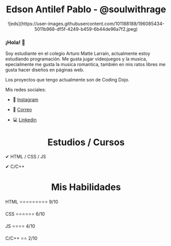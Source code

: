 ### <h1 align="center">Edson Antilef Pablo - @soulwithrage</h1>


<center>![eds](https://user-images.githubusercontent.com/101188188/196085434-5011b968-df5f-4249-b459-6b44de96a7f2.jpeg)</center>





### <h3>¡Hola! 👋 </h3> 
Soy estudiante en el colegio Arturo Matte Larraín, actualmente estoy estudiando programación. Me gusta jugar videojuegos y la musica, epecialmente me gusta la musica romantica, también en mis ratos libres me gusta hacer diseños en páginas web.


Los proyectos que tengo actualmente son de Coding Dojo.

Mis redes sociales:

- 📱 [Instagram](https://www.instagram.com/soulwithrage/)

- 📧 [Correo](mailto:@edson.antilef.torres@alumnos.sip.cl)

- 💻 [Linkedin](https://www.linkedin.com/in/edson-antilef-torres-54a459249)
</h1>
<!--
**xsoulwithrage/xsoulwithrage** is a ✨ _special_ ✨ repository because its `README.md` (this file) appears on your GitHub profile.
--!>







### <h1 align="center">Estudios / Cursos </h1>

✔ HTML / CSS / JS

✔  C/C++





### <h1 align="center">Mis Habilidades</h1>

HTML
⭐⭐⭐⭐⭐⭐⭐⭐⭐ 9/10

CSS
⭐⭐⭐⭐⭐⭐ 6/10

JS
⭐⭐⭐⭐ 4/10

C/C++
⭐⭐ 2/10



